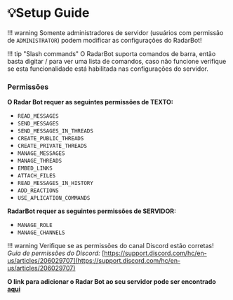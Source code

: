 # 💡Setup Guide



!!! warning
      Somente administradores de servidor (usuários com permissão de `ADMINISTRATOR`) podem modificar as configurações do RadarBot!


!!! tip "Slash commands"
      O RadarBot suporta comandos de barra, então basta digitar / para ver uma lista de comandos, caso não funcione verifique se esta funcionalidade está habilitada nas configurações do servidor.


### Permissões

**O Radar Bot requer as seguintes permissões de TEXTO:**


* `READ_MESSAGES`
* `SEND_MESSAGES`
* `SEND_MESSAGES_IN_THREADS`
* `CREATE_PUBLIC_THREADS`
* `CREATE_PRIVATE_THREADS`
* `MANAGE_MESSAGES`
* `MANAGE_THREADS`
* `EMBED_LINKS`
* `ATTACH_FILES`
* `READ_MESSAGES_IN_HISTORY`
* `ADD_REACTIONS`
* `USE_APLICATION_COMMANDS`




**RadarBot requer as seguintes permissões de SERVIDOR:**

* `MANAGE_ROLE`
* `MANAGE_CHANNELS`

!!! warning
Verifique se as permissões do canal Discord estão corretas!\
       _Guia de permissões do Discord:_ [https://support.discord.com/hc/en-us/articles/206029707](https://support.discord.com/hc/en-us/articles/206029707)


**O link para adicionar o Radar Bot ao seu servidor pode ser encontrado [aqui](https://www.radarbot.xyz/)**
